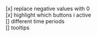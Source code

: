 
[x] replace negative values with 0  
[x] highlight which buttons i active  
[] different time periods  
[] tooltips  